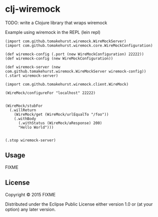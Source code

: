 # clj-wiremock

TODO: write a Clojure library that wraps wiremock

Example using wiremock in the REPL (lein repl)
```
(import com.github.tomakehurst.wiremock.WireMockServer)
(import com.github.tomakehurst.wiremock.core.WireMockConfiguration)

(def wiremock-config (.port (new WireMockConfiguration) 22222))
(def wiremock-config (new WireMockConfiguration))

(def wiremock-server (new com.github.tomakehurst.wiremock.WireMockServer wiremock-config))
(.start wiremock-server)

(import com.github.tomakehurst.wiremock.client.WireMock)

(WireMock/configureFor "localhost" 22222)


(WireMock/stubFor 
  (.willReturn 
    (WireMock/get (WireMock/urlEqualTo "/foo")) 
    (.withBody 
      (.withStatus (WireMock/aResponse) 200) 
      "Hello World")))


(.stop wiremock-server)
```


## Usage

FIXME

## License

Copyright © 2015 FIXME

Distributed under the Eclipse Public License either version 1.0 or (at
your option) any later version.
